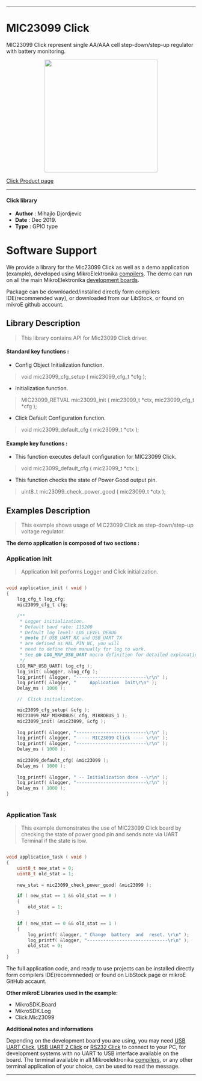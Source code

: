 

---
# MIC23099 Click

MIC23099 Click represent single AA/AAA cell step-down/step-up regulator with battery monitoring.

<p align="center">
  <img src="https://download.mikroe.com/images/click_for_ide/mic23099_click.png" height=300px>
</p>

[Click Product page](https://www.mikroe.com/mic23099-click)

---


#### Click library 

- **Author**        : Mihajlo Djordjevic
- **Date**          : Dec 2019.
- **Type**          : GPIO type


# Software Support

We provide a library for the Mic23099 Click 
as well as a demo application (example), developed using MikroElektronika 
[compilers](https://shop.mikroe.com/compilers). 
The demo can run on all the main MikroElektronika [development boards](https://shop.mikroe.com/development-boards).

Package can be downloaded/installed directly form compilers IDE(recommended way), or downloaded from our LibStock, or found on mikroE github account. 

## Library Description

> This library contains API for Mic23099 Click driver.

#### Standard key functions :

- Config Object Initialization function.
> void mic23099_cfg_setup ( mic23099_cfg_t *cfg ); 
 
- Initialization function.
> MIC23099_RETVAL mic23099_init ( mic23099_t *ctx, mic23099_cfg_t *cfg );

- Click Default Configuration function.
> void mic23099_default_cfg ( mic23099_t *ctx );


#### Example key functions :

- This function executes default configuration for MIC23099 Click.
> void mic23099_default_cfg ( mic23099_t *ctx );
 
- This function checks the state of Power Good output pin.
> uint8_t mic23099_check_power_good ( mic23099_t *ctx );

## Examples Description

> 
> This example shows usage of MIC23099 Click as step-down/step-up voltage regulator.
> 

**The demo application is composed of two sections :**

### Application Init 

>
> Application Init performs Logger and Click initialization.
> 

```c

void application_init ( void )
{
    log_cfg_t log_cfg;
    mic23099_cfg_t cfg;

    /** 
     * Logger initialization.
     * Default baud rate: 115200
     * Default log level: LOG_LEVEL_DEBUG
     * @note If USB_UART_RX and USB_UART_TX 
     * are defined as HAL_PIN_NC, you will 
     * need to define them manually for log to work. 
     * See @b LOG_MAP_USB_UART macro definition for detailed explanation.
     */
    LOG_MAP_USB_UART( log_cfg );
    log_init( &logger, &log_cfg );
    log_printf( &logger, "--------------------------\r\n" );
    log_printf( &logger, "     Application  Init\r\n" );
    Delay_ms ( 1000 );

    //  Click initialization.

    mic23099_cfg_setup( &cfg );
    MIC23099_MAP_MIKROBUS( cfg, MIKROBUS_1 );
    mic23099_init( &mic23099, &cfg );
    
    log_printf( &logger, "--------------------------\r\n" );
    log_printf( &logger, " ---- MIC23099 Click ---- \r\n" );
    log_printf( &logger, "--------------------------\r\n" );
    Delay_ms ( 1000 );
    
    mic23099_default_cfg( &mic23099 );
    Delay_ms ( 1000 );
    
    log_printf( &logger, " -- Initialization done --\r\n" );
    log_printf( &logger, "--------------------------\r\n" );
    Delay_ms ( 1000 );
}
  
```

### Application Task

>
> This example demonstrates the use of MIC23099 Click board by checking 
> the state of power good pin and sends note via UART Terminal 
> if the state is low.
> 

```c

void application_task ( void )
{
    uint8_t new_stat = 0;
    uint8_t old_stat = 1;
    
    new_stat = mic23099_check_power_good( &mic23099 );

    if ( new_stat == 1 && old_stat == 0 )
    {
        old_stat = 1;
    }

    if ( new_stat == 0 && old_stat == 1 )
    {
        log_printf( &logger, " Change  battery  and  reset. \r\n" );
        log_printf( &logger, "------------------------------\r\n" );
        old_stat = 0;
    }
}  

```

The full application code, and ready to use projects can be  installed directly form compilers IDE(recommneded) or found on LibStock page or mikroE GitHub accaunt.

**Other mikroE Libraries used in the example:** 

- MikroSDK.Board
- MikroSDK.Log
- Click.Mic23099

**Additional notes and informations**

Depending on the development board you are using, you may need 
[USB UART Click](https://shop.mikroe.com/usb-uart-click), 
[USB UART 2 Click](https://shop.mikroe.com/usb-uart-2-click) or 
[RS232 Click](https://shop.mikroe.com/rs232-click) to connect to your PC, for 
development systems with no UART to USB interface available on the board. The 
terminal available in all Mikroelektronika 
[compilers](https://shop.mikroe.com/compilers), or any other terminal application 
of your choice, can be used to read the message.



---
